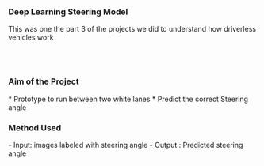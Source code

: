 ### Deep Learning Steering Model 
<p> This was one the part 3 of the projects we did to understand how driverless vehicles work </p>
<br></br>
 <h3> Aim of the Project </h3> 
 * Prototype to run between two white lanes
 * Predict the correct Steering angle 

</br>

<h3>Method Used</h3>
- Input: images labeled with steering angle
- Output : Predicted steering angle
   




     
